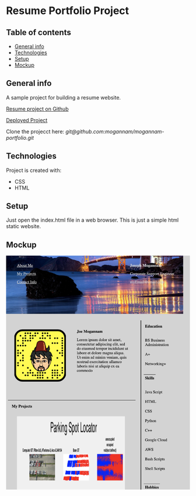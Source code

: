 
# Resume Portfolio Project


## Table of contents
* [General info](#general-info)
* [Technologies](#technologies)
* [Setup](#setup)
* [Mockup](#Mockup)

## General info

<p>A sample project for building a resume website. </p>

<a href="https://github.com/mogannam/mogannam-portfolio.git"> Resume project on Github</a>

<a href="https://mogannam.github.io/mogannam-portfolio/"> Deployed Project</a>

<p>Clone the projecct here: <em>git@github.com:mogannam/mogannam-portfolio.git</em></p>
	
## Technologies
Project is created with:
* CSS
* HTML

	
## Setup
Just open the index.html file in a web browser. This is just a simple html static website.

## Mockup
<img src="https://raw.githubusercontent.com/mogannam/mogannam-portfolio/main/portfolio-mockup.png" alt="mockup image of portfolio project">




